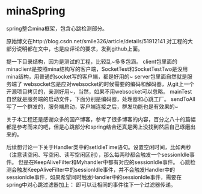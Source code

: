 # minaSpring

spring整合mina框架，包含心跳检测部分。

原始博文在http://blog.csdn.net/smile326/article/details/51912141
对工程的大部分说明都在文中，也是应评论的要求，发到github上面。

提一下目录结构，因为是测试的工程，比较乱~多多包涵。
client包里面的minaclient是按照mina结构写的客户端，SocketTest和SocketTestTwo是没用mina结构，用普通的socket写的客户端，都是好用的~
server包里面自然就是服务端了
websocket包是应对websocket的时候需要的编码和解码器，从git上一个开源项目拷贝的，亲测好用~，当然，如果不用websocket可以忽略。
mainTest自然就是服务端的启动文件，下面分别是编码器，处理器和心跳工厂。
sendToAll写了一个群发的，服务端启动，客户端连接之后，群发功能也是有效果的~
 
 
关于本工程还是感谢众多的国产博客，参考了很多博客的内容，百分之八十的篇幅都是参考而来的吧，但是心跳部分和spring结合还真是网上没找到然后自己琢磨出来的。


后续想讨论一下关于Handler类中的setIdleTime语句。设置空闲时间，比如两秒（注意读空闲、写空闲、读写空闲区别），那么每两秒都会触发一个sessionIdle事件。
但是在KeepAliveFilter和Myhandler中都有对应的sessionIdle事件。
心跳检测会触发KeepAliveFilter中的sessionIdle事件，并不会触发Handler中的sessionIdle事件，如果希望同时触发Handler中的sessionIdle事件，需要在spring中对心跳过滤器加上：
<property name="forwardEvent" value="true" />
即可以让相同的事件往下一个过滤器传递。

